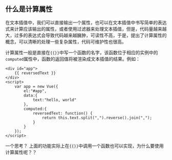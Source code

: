 ## 什么是计算属性

在文本插值中，我们可以直接输出一个属性，也可以在文本插值中书写简单的表达式来计算应该输出的属性，或者使用过滤器来处理文本插值，但是，代码量越来越大，过多的表达式会导致代码越来越臃肿，可读性不高，于是，提出了计算属性的概念，可以清晰的处理一些复杂属性，代码可维护性也很高。

计算属性一般是直接在`{{}}`中写一个函数的名字，该函数位于相应的实例中的`computed`属性中，函数的返回值将被渲染成文本插值的结果。例如：
```
<div id="app">
	{{ reversedText }}
</div>
<script>
	var app = new Vue({
	    el:"#app",
	    data:{
	        text:"hello, world"
	    },
	    computed:{
	    	reversedText: function() {
	    		return this.text.split(",").reverse().join(",");
	    	}
	    }
	});
</script>
``` 

一个思考？ 上面的功能实际上在`{{}}`中调用一个函数也可以实现，为什么要使用计算属性呢？？